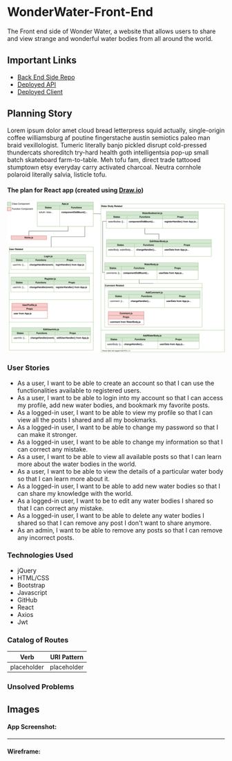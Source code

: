 # WonderWater-Front-End
The Front end side of Wonder Water, a website that allows users to share and view strange and wonderful water bodies from all around the world. 

## Important Links

- [Back End Side Repo](https://git.generalassemb.ly/fatimah-al-ibrahim/WonderWater-Back-End)
- [Deployed API](#)
- [Deployed Client](#)

## Planning Story

Lorem ipsum dolor amet cloud bread letterpress squid actually, single-origin coffee williamsburg af poutine fingerstache austin semiotics paleo man braid vexillologist. Tumeric literally banjo pickled disrupt cold-pressed thundercats shoreditch try-hard health goth intelligentsia pop-up small batch skateboard farm-to-table. Meh tofu fam, direct trade tattooed stumptown etsy everyday carry activated charcoal. Neutra cornhole polaroid literally salvia, listicle tofu.

#### The plan for React app (created using [Draw.io](https://app.diagrams.net/))
![react app plan](images/plan.svg)

### User Stories
- As a user, I want to be able to create an account so that I can use the functionalities available to registered users.
- As a user, I want to be able to login into my account so that I can access my profile, add new water bodies, and bookmark my favorite posts.
- As a logged-in user, I want to be able to view my profile so that I can view all the posts I shared and all my bookmarks.
- As a logged-in user, I want to be able to change my password so that I can make it stronger.
- As a logged-in user, I want to be able to change my information so that I can correct any mistake.
- As a user, I want to be able to view all available posts so that I can learn more about the water bodies in the world.
- As a user, I want to be able to view the details of a particular water body so that I can learn more about it.
- As a logged-in user, I want to be able to add new water bodies so that I can share my knowledge with the world.
- As a logged-in user, I want to be to edit any water bodies I shared so that I can correct any mistake.
- As a logged-in user, I want to be able to delete any water bodies I shared so that I can remove any post I don't want to share anymore.
- As an admin, I want to be able to remove any posts so that I can remove any incorrect posts.

### Technologies Used

- jQuery
- HTML/CSS
- Bootstrap
- Javascript
- GitHub
- React
- Axios
- Jwt

### Catalog of Routes

Verb         |	URI Pattern
------------ | -------------
 placeholder | placeholder


### Unsolved Problems

## Images

#### App Screenshot:

---

#### Wireframe:
